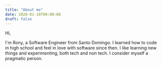 ```yaml
---
title: "About me"
date: 2020-01-10T00:00:00
draft: false
---
```


Hi,

I'm Rony, a Software Engineer from Santo Domingo. I learned how to code in high school and feel in love with software since then. I like learning new things and experimenting, both tech and non tech. I consider myself a pragmatic person.




